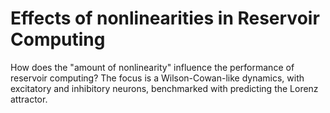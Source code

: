 # Effects of nonlinearities in Reservoir Computing

How does the "amount of nonlinearity" influence the performance of reservoir computing? The focus is a Wilson-Cowan-like dynamics, with excitatory and inhibitory neurons, benchmarked with predicting the Lorenz attractor.
